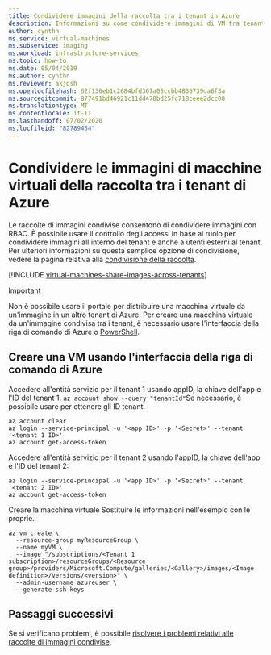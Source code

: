 ```yaml
---
title: Condividere immagini della raccolta tra i tenant in Azure
description: Informazioni su come condividere immagini di VM tra tenant di Azure usando le raccolte di immagini condivise.
author: cynthn
ms.service: virtual-machines
ms.subservice: imaging
ms.workload: infrastructure-services
ms.topic: how-to
ms.date: 05/04/2019
ms.author: cynthn
ms.reviewer: akjosh
ms.openlocfilehash: 62f136eb1c2684bfd307a05ccbb4836739da6f3a
ms.sourcegitcommit: 877491bd46921c11dd478bd25fc718ceee2dcc08
ms.translationtype: MT
ms.contentlocale: it-IT
ms.lasthandoff: 07/02/2020
ms.locfileid: "82789454"
---
```

# <a name="share-gallery-vm-images-across-azure-tenants"></a>Condividere le immagini di macchine virtuali della raccolta tra i tenant di Azure

Le raccolte di immagini condivise consentono di condividere immagini con RBAC. È possibile usare il controllo degli accessi in base al ruolo per condividere immagini all'interno del tenant e anche a utenti esterni al tenant. Per ulteriori informazioni su questa semplice opzione di condivisione, vedere la pagina relativa alla [condivisione della raccolta](/azure/virtual-machines/linux/shared-images-portal#share-the-gallery).

[!INCLUDE [virtual-machines-share-images-across-tenants](../../../includes/virtual-machines-share-images-across-tenants.md)]

> [!IMPORTANT]
> Non è possibile usare il portale per distribuire una macchina virtuale da un'immagine in un altro tenant di Azure. Per creare una macchina virtuale da un'immagine condivisa tra i tenant, è necessario usare l'interfaccia della riga di comando di Azure o [PowerShell](../windows/share-images-across-tenants.md).

## <a name="create-a-vm-using-azure-cli"></a>Creare una VM usando l'interfaccia della riga di comando di Azure

Accedere all'entità servizio per il tenant 1 usando appID, la chiave dell'app e l'ID del tenant 1. `az account show --query "tenantId"`Se necessario, è possibile usare per ottenere gli ID tenant.

```azurecli-interactive
az account clear
az login --service-principal -u '<app ID>' -p '<Secret>' --tenant '<tenant 1 ID>'
az account get-access-token 
```
 
Accedere all'entità servizio per il tenant 2 usando l'appID, la chiave dell'app e l'ID del tenant 2:

```azurecli-interactive
az login --service-principal -u '<app ID>' -p '<Secret>' --tenant '<tenant 2 ID>'
az account get-access-token
```

Creare la macchina virtuale Sostituire le informazioni nell'esempio con le proprie.

```azurecli-interactive
az vm create \
  --resource-group myResourceGroup \
  --name myVM \
  --image "/subscriptions/<Tenant 1 subscription>/resourceGroups/<Resource group>/providers/Microsoft.Compute/galleries/<Gallery>/images/<Image definition>/versions/<version>" \
  --admin-username azureuser \
  --generate-ssh-keys
```

## <a name="next-steps"></a>Passaggi successivi

Se si verificano problemi, è possibile [risolvere i problemi relativi alle raccolte di immagini condivise](troubleshooting-shared-images.md).